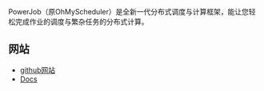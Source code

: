 
PowerJob（原OhMyScheduler）是全新一代分布式调度与计算框架，能让您轻松完成作业的调度与繁杂任务的分布式计算。

## 网站

- [github网站](https://github.com/KFCFans/PowerJob)
- [Docs](https://www.yuque.com/powerjob/guidence/ztn4i5)

